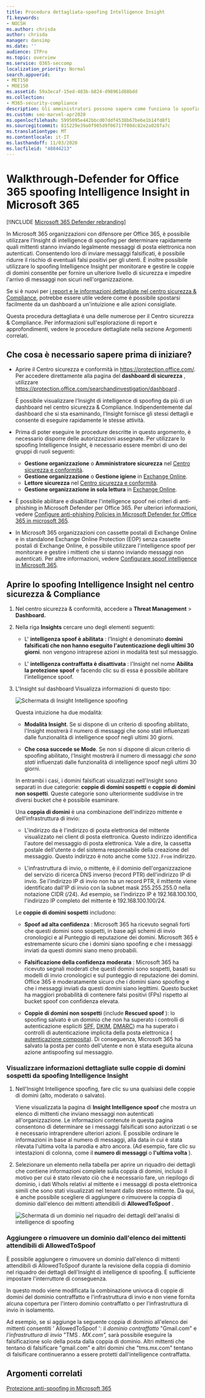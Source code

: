 ```yaml
---
title: Procedura dettagliata-spoofing Intelligence Insight
f1.keywords:
- NOCSH
ms.author: chrisda
author: chrisda
manager: dansimp
ms.date: ''
audience: ITPro
ms.topic: overview
ms.service: O365-seccomp
localization_priority: Normal
search.appverid:
- MET150
- MOE150
ms.assetid: 59a3ecaf-15ed-483b-b824-d98961d88bdd
ms.collection:
- M365-security-compliance
description: Gli amministratori possono sapere come funziona lo spoofing Intelligence Insight, compreso il modo in cui determinare rapidamente quali mittenti stanno inviando legalmente messaggi di posta elettronica non autenticati.
ms.custom: seo-marvel-apr2020
ms.openlocfilehash: 5995095e442bbcd07ddf4538b67be6e1b14fd8f1
ms.sourcegitcommit: 815229e39a0f905d9f06717f00dc82e2a028fa7c
ms.translationtype: MT
ms.contentlocale: it-IT
ms.lasthandoff: 11/03/2020
ms.locfileid: "48844213"
---
```

# <a name="walkthrough---defender-for-office-365-spoof-intelligence-insight-in-microsoft-365"></a>Walkthrough-Defender for Office 365 spoofing Intelligence Insight in Microsoft 365

[!INCLUDE [Microsoft 365 Defender rebranding](../includes/microsoft-defender-for-office.md)]


In Microsoft 365 organizzazioni con difensore per Office 365, è possibile utilizzare l'Insight di intelligence di spoofing per determinare rapidamente quali mittenti stanno inviando legalmente messaggi di posta elettronica non autenticati. Consentendo loro di inviare messaggi falsificati, è possibile ridurre il rischio di eventuali falsi positivi per gli utenti. È inoltre possibile utilizzare lo spoofing Intelligence Insight per monitorare e gestire le coppie di domini consentite per fornire un ulteriore livello di sicurezza e impedire l'arrivo di messaggi non sicuri nell'organizzazione.

Se si è nuovi per [i report e le informazioni dettagliate nel centro sicurezza & Compliance](reports-and-insights-in-security-and-compliance.md), potrebbe essere utile vedere come è possibile spostarsi facilmente da un dashboard a un'intuizione e alle azioni consigliate.

Questa procedura dettagliata è una delle numerose per il Centro sicurezza & Compliance. Per informazioni sull'esplorazione di report e approfondimenti, vedere le procedure dettagliate nella sezione Argomenti correlati.

## <a name="what-do-you-need-to-know-before-you-begin"></a>Che cosa è necessario sapere prima di iniziare?

- Aprire il Centro sicurezza e conformità in <https://protection.office.com/>. Per accedere direttamente alla pagina del **dashboard di sicurezza** , utilizzare <https://protection.office.com/searchandinvestigation/dashboard> .

  È possibile visualizzare l'Insight di intelligence di spoofing da più di un dashboard nel centro sicurezza & Compliance. Indipendentemente dal dashboard che si sta esaminando, l'Insight fornisce gli stessi dettagli e consente di eseguire rapidamente le stesse attività.

- Prima di poter eseguire le procedure descritte in questo argomento, è necessario disporre delle autorizzazioni assegnate. Per utilizzare lo spoofing Intelligence Insight, è necessario essere membri di uno dei gruppi di ruoli seguenti:

  - **Gestione organizzazione** o **Amministratore sicurezza** nel [Centro sicurezza e conformità](permissions-in-the-security-and-compliance-center.md).
  - **Gestione organizzazione** o **Gestione igiene** in [Exchange Online](https://docs.microsoft.com/Exchange/permissions-exo/permissions-exo#role-groups).
  - **Lettore sicurezza** nel [Centro sicurezza e conformità](permissions-in-the-security-and-compliance-center.md).
  - **Gestione organizzazione in sola lettura** in [Exchange Online](https://docs.microsoft.com/Exchange/permissions-exo/permissions-exo#role-groups).

- È possibile abilitare e disabilitare l'intelligence spoof nei criteri di anti-phishing in Microsoft Defender per Office 365. Per ulteriori informazioni, vedere [Configure anti-phishing Policies in Microsoft Defender for Office 365 in microsoft 365](configure-atp-anti-phishing-policies.md).

- In Microsoft 365 organizzazioni con cassette postali di Exchange Online e in standalone Exchange Online Protection (EOP) senza cassette postali di Exchange Online, è possibile utilizzare l'intelligence spoof per monitorare e gestire i mittenti che si stanno inviando messaggi non autenticati. Per altre informazioni, vedere [Configurare spoof intelligence in Microsoft 365](learn-about-spoof-intelligence.md).

## <a name="open-the-spoof-intelligence-insight-in-the-security--compliance-center"></a>Aprire lo spoofing Intelligence Insight nel centro sicurezza & Compliance

1. Nel centro sicurezza & conformità, accedere a **Threat Management** \> **Dashboard.**

2. Nella riga **Insights** cercare uno degli elementi seguenti:

   - L' **intelligenza spoof è abilitata** : l'Insight è denominato **domini falsificati che non hanno eseguito l'autenticazione degli ultimi 30 giorni**. non vengono intraprese azioni in modalità test sul messaggio.

   - L' **intelligenza contraffatta è disattivata** : l'Insight nel nome **Abilita la protezione spoof** e facendo clic su di essa è possibile abilitare l'intelligence spoof.

3. L'Insight sul dashboard Visualizza informazioni di questo tipo:

   ![Schermata di Insight Intelligence spoofing](../../media/28aeabac-c1a1-4d16-9fbe-14996f742a9a.png)

   Questa intuizione ha due modalità:

   - **Modalità Insight**. Se si dispone di un criterio di spoofing abilitato, l'Insight mostrerà il numero di messaggi che sono stati influenzati dalle funzionalità di intelligence spoof negli ultimi 30 giorni.

   - **Che cosa succede se Mode**. Se non si dispone di alcun criterio di spoofing abilitato, l'Insight mostrerà il numero di messaggi  *che sono stati*  influenzati dalle funzionalità di intelligence spoof negli ultimi 30 giorni.

   In entrambi i casi, i domini falsificati visualizzati nell'Insight sono separati in due categorie: **coppie di domini sospetti** e **coppie di domini non sospetti**. Queste categorie sono ulteriormente suddivise in tre diversi bucket che è possibile esaminare.

   Una **coppia di domini** è una combinazione dell'indirizzo mittente e dell'infrastruttura di invio:

   - L'indirizzo da è l'indirizzo di posta elettronica del mittente visualizzato nei client di posta elettronica. Questo indirizzo identifica l'autore del messaggio di posta elettronica. Vale a dire, la cassetta postale dell'utente o del sistema responsabile della creazione del messaggio. Questo indirizzo è noto anche come `5322.From` indirizzo.

   - L'infrastruttura di invio, o mittente, è il dominio dell'organizzazione del servizio di ricerca DNS inverso (record PTR) dell'indirizzo IP di invio. Se l'indirizzo IP di invio non ha un record PTR, il mittente viene identificato dall'IP di invio con la subnet mask 255.255.255.0 nella notazione CIDR (/24). Ad esempio, se l'indirizzo IP è 192.168.100.100, l'indirizzo IP completo del mittente è 192.168.100.100/24.

   Le **coppie di domini sospetti** includono:

   - **Spoof ad alta confidenza** : Microsoft 365 ha ricevuto segnali forti che questi domini sono sospetti, in base agli schemi di invio cronologici e al Punteggio di reputazione dei domini. Microsoft 365 è estremamente sicuro che i domini siano spoofing e che i messaggi inviati da questi domini siano meno probabili.

   - **Falsificazione della confidenza moderata** : Microsoft 365 ha ricevuto segnali moderati che questi domini sono sospetti, basati su modelli di invio cronologici e sul punteggio di reputazione dei domini. Office 365 è moderatamente sicuro che i domini siano spoofing e che i messaggi inviati da questi domini siano legittimi. Questo bucket ha maggiori probabilità di contenere falsi positivi (FPs) rispetto al bucket spoof con confidenza elevata.

   - **Coppie di domini non sospetti** (include **Rescued spoof** ): lo spoofing salvato è un dominio che non ha superato i controlli di autenticazione espliciti [SPF](how-office-365-uses-spf-to-prevent-spoofing.md), [DKIM](use-dkim-to-validate-outbound-email.md), [DMARC](use-dmarc-to-validate-email.md)) ma ha superato i controlli di autenticazione implicita della posta elettronica ( [autenticazione composita](email-validation-and-authentication.md#composite-authentication)). Di conseguenza, Microsoft 365 ha salvato la posta per conto dell'utente e non è stata eseguita alcuna azione antispoofing sul messaggio.

### <a name="view-detailed-information-about-suspicious-domain-pairs-from-the-spoof-intelligence-insight"></a>Visualizzare informazioni dettagliate sulle coppie di domini sospetti da spoofing Intelligence Insight

1. Nell'Insight Intelligence spoofing, fare clic su una qualsiasi delle coppie di domini (alto, moderato o salvato).

   Viene visualizzata la pagina di **Insight Intelligence spoof** che mostra un elenco di mittenti che inviano messaggi non autenticati all'organizzazione. Le informazioni contenute in questa pagina consentono di determinare se i messaggi falsificati sono autorizzati o se è necessario intraprendere ulteriori azioni. È possibile ordinare le informazioni in base al numero di messaggi, alla data in cui è stata rilevata l'ultima volta la parodia e altro ancora. (Ad esempio, fare clic su intestazioni di colonna, come il **numero di messaggi** o **l'ultima volta** ).

2. Selezionare un elemento nella tabella per aprire un riquadro dei dettagli che contiene informazioni complete sulla coppia di domini, incluso il motivo per cui è stato rilevato ciò che è necessario fare, un riepilogo di dominio, i dati WhoIs relativi al mittente e i messaggi di posta elettronica simili che sono stati visualizzati nel tenant dallo stesso mittente. Da qui, è anche possibile scegliere di aggiungere o rimuovere la coppia di dominio dall'elenco dei mittenti attendibili di **AllowedToSpoof** .

   ![Schermata di un dominio nel riquadro dei dettagli dell'analisi di intelligence di spoofing](../../media/03ad3e6e-2010-4e8e-b92e-accc8bbebb79.png)

### <a name="add-or-remove-a-domain-from-the-allowedtospoof-safe-sender-list"></a>Aggiungere o rimuovere un dominio dall'elenco dei mittenti attendibili di AllowedToSpoof

È possibile aggiungere o rimuovere un dominio dall'elenco di mittenti attendibili di AllowedToSpoof durante la revisione della coppia di dominio nel riquadro dei dettagli dell'Insight di intelligence di spoofing. È sufficiente impostare l'interruttore di conseguenza.

In questo modo viene modificata la combinazione univoca di coppie di domini del dominio contraffatto e l'infrastruttura di invio e non viene fornita alcuna copertura per l'intero dominio contraffatto o per l'infrastruttura di invio in isolamento.

Ad esempio, se si aggiunge la seguente coppia di dominio all'elenco dei mittenti consentiti ' AllowedToSpoof ': il  *dominio contraffatto*  "Gmail.com" e *l'infrastruttura di invio* "TMS *. MX.com",* sarà possibile eseguire la falsificazione solo della posta dalla coppia di dominio. Altri mittenti che tentano di falsificare "gmail.com" e altri domini che "tms.mx.com" tentano di falsificare continueranno a essere protetti dall'intelligence contraffatta.

## <a name="related-topics"></a>Argomenti correlati

[Protezione anti-spoofing in Microsoft 365](anti-spoofing-protection.md)
